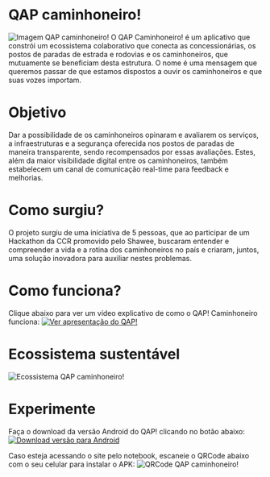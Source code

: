 # QAP caminhoneiro!
![Imagem QAP caminhoneiro!](https://iili.io/JgW8Sj.png)
O QAP Caminhoneiro! é um aplicativo que constrói um ecossistema colaborativo que conecta as concessionárias, os postos de paradas de estrada e rodovias e os caminhoneiros, que mutuamente se beneficiam desta estrutura.
O nome é uma mensagem que queremos passar de que estamos dispostos a ouvir os caminhoneiros e que suas vozes importam. 

# Objetivo
Dar a possibilidade de os caminhoneiros opinaram e avaliarem os serviços, a infraestruturas e a segurança oferecida nos postos de paradas de maneira transparente, sendo recompensados por essas avaliações. Estes, além da maior visibilidade digital entre os caminhoneiros, também estabelecem um canal de comunicação real-time para feedback e melhorias. 

# Como surgiu?
O projeto surgiu de uma iniciativa de 5 pessoas, que ao participar de um Hackathon da CCR promovido pelo Shawee, buscaram entender e compreender a vida e a rotina dos caminhoneiros no país e criaram, juntos, uma solução inovadora para auxiliar nestes problemas.

# Como funciona?
Clique abaixo para ver um vídeo explicativo de como o QAP! Caminhoneiro funciona:
[![Ver apresentação do QAP!](https://iili.io/JgWwo7.png)](https://www.youtube.com/watch?v=41MMxwOaXJA&feature=youtu.be)

# Ecossistema sustentável
![Ecossistema QAP caminhoneiro!](https://iili.io/JgWNV9.png)

# Experimente
Faça o download da versão Android do QAP! clicando no botão abaixo:
[![Download versão para Android](https://iili.io/JghY4n.png)](https://bit.ly/2Y1jI3B)

Caso esteja acessando o site pelo notebook, escaneie o QRCode abaixo com o seu celular para instalar o APK:
![QRCode QAP caminhoneiro!](https://iili.io/JgWbHv.jpg)
